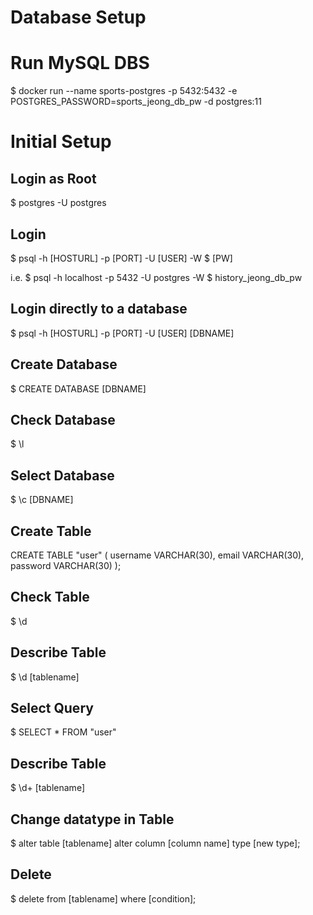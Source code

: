 # Database Setup

# Run MySQL DBS
$ docker run --name sports-postgres -p 5432:5432 -e POSTGRES_PASSWORD=sports_jeong_db_pw -d postgres:11

# Initial Setup
## Login as Root
$ postgres -U postgres

## Login
$ psql -h [HOSTURL] -p [PORT] -U [USER] -W 
$ [PW]

i.e. 
$ psql -h localhost -p 5432 -U postgres -W
$ history_jeong_db_pw

## Login directly to a database
$ psql -h [HOSTURL] -p [PORT] -U [USER] [DBNAME]

## Create Database
$ CREATE DATABASE [DBNAME]

## Check Database
$ \l

## Select Database
$ \c [DBNAME]

## Create Table
CREATE TABLE "user" (
    username    VARCHAR(30),
    email       VARCHAR(30),
    password    VARCHAR(30)
);

## Check Table
$ \d

## Describe Table
$ \d [tablename]

## Select Query
$ SELECT * FROM "user"

## Describe Table
$ \d+ [tablename]

## Change datatype in Table
$ alter table [tablename] alter column [column name] type [new type];

## Delete
$ delete from [tablename] where [condition];
